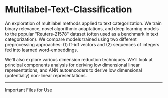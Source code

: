 # Multilabel-Text-Classification

An exploration of multilabel methods applied to text categorization. We train binary relevance, novel algorithmic adaptations, and deep learning models to the popular "Reuters-21578" dataset (often used as a benchmark in text categorization). We compare models trained using two different preprocessing approaches: (1) tf-idf vectors and (2) sequences of integers fed into learned word-embeddings.

We'll also explore various dimension reduction techniques. We'll look at principal components analysis for deriving low dimensional linear representations, and ANN autoencoders to derive low dimensional (potentially) non-linear representations.

---

Important Files for Use

